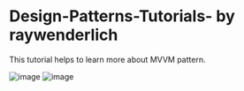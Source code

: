 # Design-Patterns-Tutorials- by raywenderlich
This tutorial helps to learn more about MVVM pattern. 

![image](https://user-images.githubusercontent.com/77014738/167049064-6d1ae541-f2f1-4a3d-834a-ab5a4e06ecd8.png)
![image](https://user-images.githubusercontent.com/77014738/167049145-793caf82-1ef5-4c76-8ea2-3bf5371c5770.png)


